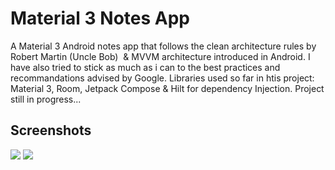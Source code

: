 # Material 3 Notes App
A Material 3 Android notes app that follows the clean architecture rules by Robert Martin (Uncle Bob)  & MVVM architecture introduced in Android. I have also tried to stick as much as i can to the best practices and recommandations advised by Google. 
Libraries used so far in htis project: 
Material 3, Room, Jetpack Compose & Hilt for dependency Injection.
Project still in progress...





## Screenshots
<img src="https://i.ibb.co/m85dpWr/all1.png"/>
<img src="https://i.ibb.co/vPMby1L/all2.png"/>



